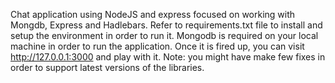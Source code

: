 Chat application using NodeJS and express focused on working with Mongdb, Express and Hadlebars. 
Refer to requirements.txt file to install and setup the environment in order to run it. 
Mongodb is required on your local machine in order to run the application. 
Once it is fired up, you can visit http://127.0.0.1:3000 and play with it.
Note: you might have make few fixes in order to support latest versions of the libraries.

